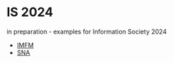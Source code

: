 # IS 2024

in preparation - examples for Information Society 2024

  - [IMFM](../code/ex/imfm.md)
  - [SNA](https://github.com/bavla/SocNet/wiki/notes)
